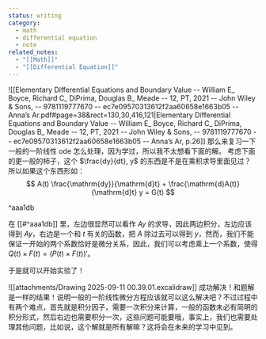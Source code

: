 ```yaml
---
status: writing
category:
  - math
  - differential equation
  - note
related_notes:
  - "[[Math]]"
  - "[[Differential Equation]]"
---
```

![[Elementary Differential Equations and Boundary Value -- William E_ Boyce, Richard C_ DiPrima, Douglas B_ Meade -- 12, PT, 2021 -- John Wiley & Sons, -- 9781119777670 -- ec7e09570313612f2aa60658e1663b05 -- Anna’s Ar.pdf#page=38&rect=130,30,416,121|Elementary Differential Equations and Boundary Value -- William E_ Boyce, Richard C_ DiPrima, Douglas B_ Meade -- 12, PT, 2021 -- John Wiley & Sons, -- 9781119777670 -- ec7e09570313612f2aa60658e1663b05 -- Anna’s Ar, p.26]]
那么来复习一下一般的一阶线性 ode 怎么处理，因为学过，所以我不太想看下面的解。
考虑下面的更一般的柿子，这个 $\frac{dy}{dt}, y$ 的东西是不是在乘积求导里面见过？所以如果这个东西形如：
$$
A(t) \frac{\mathrm{dy}}{\mathrm{d}t} + \frac{\mathrm{d}A(t)}{\mathrm{d}t} y = G(t)
$$

^aaa1db

在 [[#^aaa1db]] 里，左边很显然可以看作 $Ay$ 的求导，因此两边积分，左边应该得到 $Ay$，右边是一个和 $t$ 有关的函数，把 $A$ 除过去可以得到 $y$，然而，我们不能保证一开始的两个系数恰好是微分关系，因此，我们可以考虑乘上一个系数，使得 $Q(t) \times F(t) = \left( P(t) \times F(t) \right)'$。

于是就可以开始实验了！

![[attachments/Drawing 2025-09-11 00.39.01.excalidraw]]
成功解决！和题解是一样的结果！说明一般的一阶线性微分方程应该就可以这么解决吧？不过过程中有两个难点，首先就是积分因子，需要一次积分来计算，一般的函数未必有简明的积分形式，然后右边也需要积分一次，这些问题可能要哦，事实上，我们也需要处理其他问题，比如说，这个解就是所有解嘛？这将会在未来的学习中见到。
